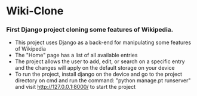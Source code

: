 # Wiki-Clone
### First Django project cloning some features of Wikipedia.

* This project uses Django as a back-end for manipulating some features of Wikipedia
* The "Home" page has a list of all available entries
* The project allows the user to add, edit, or search on a specific entry and the changes will apply on the default storage on your device
* To run the project, install django on the device and go to the project directory on cmd and run the command: "python manage.pt runserver" and visit http://127.0.0.1:8000/ to start the project
